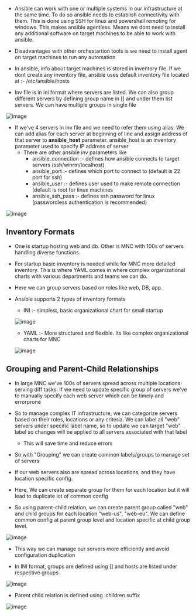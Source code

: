 - Ansible can work with one or multiple systems in our infrastructure at the same time. To do so ansible needs to establish connectivity with them. This is done using SSH for linux and powershell remoting for windows. This makes ansible agentless. Means we dont need to install any additional software on target machines to be able to work with ansible.

- Disadvantages with other orchestartion tools is we need to install agent on target machines to run any automation

- In ansible, info about target machines is stored in inventory file. If we dont create any inventory file, ansible uses default inventory file located at :- /etc/ansible/hosts

- Inv file is in ini format where servers are listed. We can also group different servers by defining group name in [] and under them list servers. We can have multiple groups in single file

![image](https://github.com/user-attachments/assets/02a490ec-609a-49d3-8438-1462de0b8e37)

- If we've 4 servers in inv file and we need to refer them using alias. We can add alias for each server at beginning of line and assign address of that server to **ansible_host** parameter. ansible_host is an inventory parameter used to specify IP address of server
  - There are other ansible inv parameters like
    - ansible_connection :- defines how ansible connects to target servers (ssh/winrm/localhost)
    - ansible_port :- defines which port to connect to (default is 22 port for ssh)
    - ansible_user :- defines user used to make remote connection (default is root for linux machines
    - ansible_ssh_pass :- defines ssh password for linux (passwordless authentication is recommended)

![image](https://github.com/user-attachments/assets/83168579-68a2-4a29-842c-f7379b8ceb2d)


Inventory Formats
-
- One is startup hosting web and db. Other is MNC with 100s of servers handling diverse functions.
- For startup basic inventory is needed while for MNC more detailed inventory. This is where YAML comes in where complex organizational charts with various departments and teams we can do.
- Here we can group servers based on roles like web, DB, app.

- Ansible supports 2 types of inventory formats
  - INI :- simplest, basic organizational chart for small startup
  
  ![image](https://github.com/user-attachments/assets/8284ead7-eab5-4bd0-b347-2afbff9c90df)

  - YAML :- More structured and flexible. Its like complex organizational charts for MNC

  ![image](https://github.com/user-attachments/assets/f2dd1778-954f-4c20-949e-c547416437f5)


Grouping and Parent-Child Relationships
-
- In large MNC we've 100s of servers spread across multiple locations serving diff tasks. If we need to update specific group of servers we've to manually specify each web server which can be timely and errorprone

- So to manage complex IT infrastructure, we can categorize servers based on their roles, locations or any criteria. We can label all "web" servers under specific label name, so to update we can target "web" label so changes will be applied to all servers associated with that label
  - This will save time and reduce errors
 
- So with "Grouping" we can create common labels/groups to manage set of servers

- If our web servers also are spread across locations, and they have location specific config.
- Here, We can create separate group for them for each location but it will lead to duplicate lot of common config
- So using parent-child relation, we can create parent group called "web" and child groups for each location "web-us", "web-eu". We can define common config at parent group level and location specific at child group level.

![image](https://github.com/user-attachments/assets/38a2f83a-fe3b-44cf-a5ac-65c5cd207925)

- This way we can manage our servers more efficiently and avoid configuration duplication

- In INI format, groups are defined using [] and hosts are listed under respective groups

![image](https://github.com/user-attachments/assets/3db99f08-b0bc-4afb-a4c3-d073c2e2aef2)

- Parent child relation is defined using :children suffix

![image](https://github.com/user-attachments/assets/e68c73fe-f5c6-4ded-b77f-4891402f0552)

